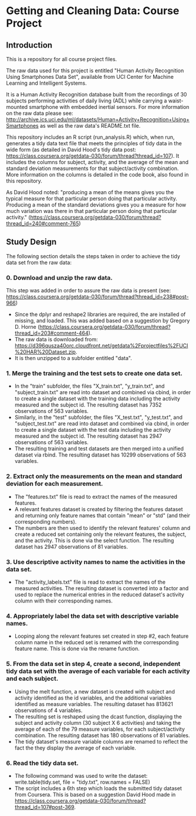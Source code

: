 # Getting and Cleaning Data: Course Project

## Introduction

This is a repository for all course project files. 

The raw data used for this project is entitled "Human Activity Recognition Using Smartphones Data Set", available from UCI Center for Machine Learning and Intelligent Systems. 

It is a Human Activity Recognition database built from the recordings of 30 subjects performing activities of daily living (ADL) while carrying a waist-mounted smartphone with embedded inertial sensors. For more information on the raw data please see: http://archive.ics.uci.edu/ml/datasets/Human+Activity+Recognition+Using+Smartphones as well as the raw data's README.txt file.

This repository includes an R script (run_analysis.R) which, when run, generates a tidy data text file that meets the principles of tidy data in the wide form (as detailed in David Hood's tidy data post: https://class.coursera.org/getdata-030/forum/thread?thread_id=107). It includes the columns for subject, activity, and the average of the mean and standard deviation measurements for that subject/activity combination. More information on the columns is detailed in the code book, also found in this repository. 

As David Hood noted: 
"producing a mean of the means gives you the typical measure for that particular person doing that particular activity. Producing a mean of the standard deviations gives you a measure for how much variation was there in that particular person doing that particular activity."
(https://class.coursera.org/getdata-030/forum/thread?thread_id=240#comment-765)

## Study Design

The following section details the steps taken in order to achieve the tidy data set from the raw data: 

### 0. Download and unzip the raw data. 
This step was added in order to assure the raw data is present (see: https://class.coursera.org/getdata-030/forum/thread?thread_id=238#post-966)

- Since the dplyr and reshape2 libraries are required, the are installed of missing, and loaded. This was added based on a suggestion by Gregory D. Horne (https://class.coursera.org/getdata-030/forum/thread?thread_id=203#comment-464).
- The raw data is downloaded from: https://d396qusza40orc.cloudfront.net/getdata%2Fprojectfiles%2FUCI%20HAR%20Dataset.zip.
- It is then unzipped to a subfolder entitled "data".

### 1. Merge the training and the test sets to create one data set.

- In the "train" subfolder, the files "X_train.txt", "y_train.txt", and "subject_train.txt" are read into dataset and combined via cbind, in order to create a single dataset with the training data including the activity measured and the subject id. The resulting dataset has 7352 observations of 563 variables.
- Similarly, in the "test" subfolder, the files "X_test.txt", "y_test.txt", and "subject_test.txt" are read into dataset and combined via cbind, in order to create a single dataset with the test data including the activity measured and the subject id. The resulting dataset has 2947 observations of 563 variables.
- The resulting training and test datasets are then merged into a unified dataset via rbind.  The resulting dataset has 10299 observations of 563 variables.

### 2. Extract only the measurements on the mean and standard deviation for each measurement.

- The "features.txt" file is read to extract the names of the measured features. 
- A relevant features dataset is created by filtering the features dataset and returning only feature names that contain "mean" or "std" (and their corresponding numbers). 
- The numbers are then used to identify the relevant features' column and create a reduced set containing only the relevant features, the subject, and the activity. This is done via the select function. The resulting dataset has 2947 observations of 81 variables.

### 3. Use descriptive activity names to name the activities in the data set.

- The "activity_labels.txt" file is read to extract the names of the measured activities. The resulting dataset is converted into a factor and used to replace the numerical entries in the reduced dataset's activity column with their corresponding names. 

### 4. Appropriately label the data set with descriptive variable names.

- Looping along the relevant features set created in step #2, each feature column name in the reduced set is renamed with the corresponding feature name. This is done via the rename function. 

### 5. From the data set in step 4, create a second, independent tidy data set with the average of each variable for each activity and each subject.

- Using the melt function, a new dataset is created with subject and activity identified as the id variables, and the additional variables identified as measure variables. The resulting dataset has 813621 observations of 4 variables.
- The resulting set is reshaped using the dcast function, displaying the subject and activity column (30 subject X 6 activities) and taking the average of each of the 79 measure variables, for each subject/activity combination. The resulting dataset has 180 observations of 81 variables.
- The tidy dataset's measure variable columns are renamed to reflect the fact the they display the average of each variable. 

### 6. Read the tidy data set. 
- The following command was used to write the dataset: 
write.table(tidy.set, file = "tidy.txt", row.names = FALSE)
- The script includes a 6th step which loads the submitted tidy dataset from Coursera. This is based on a suggestion David Hood made in https://class.coursera.org/getdata-030/forum/thread?thread_id=107#post-369.
